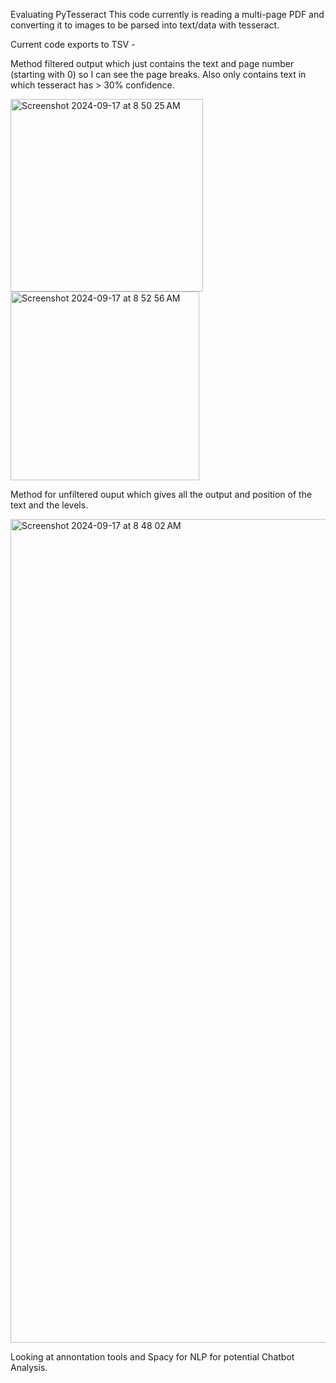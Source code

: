 Evaluating PyTesseract
This code currently is reading a multi-page PDF and converting it to images to be parsed into text/data with tesseract.

Current code exports to TSV - 

Method filtered output which just contains the text and page number (starting with 0) so I can see the page breaks.  Also only contains text in which tesseract has > 30% confidence.


<img width="308" alt="Screenshot 2024-09-17 at 8 50 25 AM" src="https://github.com/user-attachments/assets/64e8a4b5-1859-4322-955a-f9f9658361ba">  <img width="302" alt="Screenshot 2024-09-17 at 8 52 56 AM" src="https://github.com/user-attachments/assets/38e77328-8c3a-460b-b8c7-c68db95ddedc">



Method for unfiltered ouput which gives all the output and position of the text and the levels.


<img width="1318" alt="Screenshot 2024-09-17 at 8 48 02 AM" src="https://github.com/user-attachments/assets/b8655e51-7abd-42d6-84c1-c52f62b23b8a">



Looking at annontation tools and Spacy for NLP for potential Chatbot Analysis.
